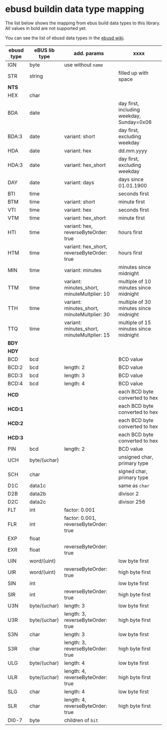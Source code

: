 # ebusd buildin data type mapping

The list below shows the mapping from ebus build data types to this library. All
values in bold are not supported yet.

You can see the list of ebusd data types in the 
[ebusd wiki](https://github.com/john30/ebusd/wiki/4.3.-Builtin-data-types).

ebusd type | eBUS lib type | add. params | xxxx
--- | --- | --- | --- 
IGN | byte | use without ``name``
STR | string | | filled up with space
**NTS** | | | | filled up with 0x00
HEX | char
BDA | date | | day first, including weekday, Sunday=0x06
BDA:3 | date | variant: short | day first, excluding weekday
HDA   | date | variant: hex | dd.mm.yyyy | day first, including weekday, Sunday=0x07
HDA:3 | date | variant: hex_short | day first, excluding weekday
DAY   | date | variant: days | days since 01.01.1900
BTI | time | | seconds first
BTM | time | variant: short | minute first
VTI | time | variant: hex | seconds first
VTM | time | variant: hex_short | minute first
HTI | time | variant: hex, reverseByteOrder: true | hours first
HTM | time | variant: hex_short, reverseByteOrder: true | hours first
MIN | time | variant: minutes | minutes since midnight
TTM | time | variant: minutes_short, minuteMultplier: 10 | multiple of 10 minutes since midnight
TTH | time | variant: minutes_short, minuteMultplier: 30 | multiple of 30 minutes since midnight
TTQ | time | variant: minutes_short, minuteMultplier: 15 | multiple of 15 minutes since midnight
**BDY** | | | | Weekday, Sunday=0x06
**HDY** | | | | Weekday, Sunday=0x07
BCD | bcd | | BCD value
BCD:2 | bcd | length: 2 | BCD value
BCD:3 | bcd | length: 3 | BCD value
BCD:4 | bcd | length: 4 | BCD value
**HCD** |||each BCD byte converted to hex
**HCD:1** |||each BCD byte converted to hex
**HCD:2** |||each BCD byte converted to hex
**HCD:3** |||each BCD byte converted to hex
PIN | bcd | length: 2 | BCD value
UCH | byte/(uchar) | | unsigned char, primary type 
SCH | char | | signed char, primary type 
D1C | data1c | | same as ``char``
D2B | data2b | | divisor 2
D2C | data2c | | divisor 256
FLT | int | factor: 0.001
FLR | int | factor: 0.001, reverseByteOrder: true
EXP | float |
EXR | float | reverseByteOrder: true
UIN | word/(uint) | | low byte first
UIR | word/(uint) | reverseByteOrder: true | high byte first
SIN | int | | low byte first
SIR | int | reverseByteOrder: true | high byte first
U3N | byte/(uchar) | length: 3 | low byte first
U3R | byte/(uchar) | length: 3, reverseByteOrder: true | high byte first
S3N | char | length: 3 | low byte first
S3R | char | length: 3, reverseByteOrder: true | high byte first
ULG | byte/(uchar) | length: 4 | low byte first
ULR | byte/(uchar) | length: 4, reverseByteOrder: true | high byte first
SLG | char | length: 4 | low byte first
SLR | char | length: 4, reverseByteOrder: true | high byte first
DI0-7 | byte | children of ``bit``

